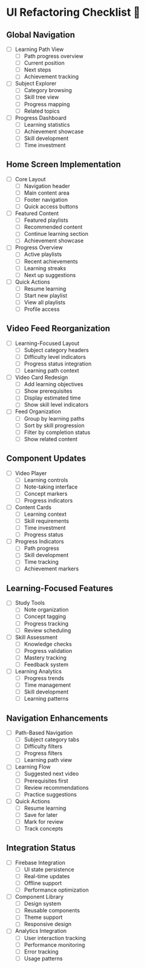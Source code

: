 # UI Refactoring Checklist 🎨

## Global Navigation
- [ ] Learning Path View
  - [ ] Path progress overview
  - [ ] Current position
  - [ ] Next steps
  - [ ] Achievement tracking
- [ ] Subject Explorer
  - [ ] Category browsing
  - [ ] Skill tree view
  - [ ] Progress mapping
  - [ ] Related topics
- [ ] Progress Dashboard
  - [ ] Learning statistics
  - [ ] Achievement showcase
  - [ ] Skill development
  - [ ] Time investment

## Home Screen Implementation
- [ ] Core Layout
  - [ ] Navigation header
  - [ ] Main content area
  - [ ] Footer navigation
  - [ ] Quick access buttons
- [ ] Featured Content
  - [ ] Featured playlists
  - [ ] Recommended content
  - [ ] Continue learning section
  - [ ] Achievement showcase
- [ ] Progress Overview
  - [ ] Active playlists
  - [ ] Recent achievements
  - [ ] Learning streaks
  - [ ] Next up suggestions
- [ ] Quick Actions
  - [ ] Resume learning
  - [ ] Start new playlist
  - [ ] View all playlists
  - [ ] Profile access

## Video Feed Reorganization
- [ ] Learning-Focused Layout
  - [ ] Subject category headers
  - [ ] Difficulty level indicators
  - [ ] Progress status integration
  - [ ] Learning path context
- [ ] Video Card Redesign
  - [ ] Add learning objectives
  - [ ] Show prerequisites
  - [ ] Display estimated time
  - [ ] Show skill level indicators
- [ ] Feed Organization
  - [ ] Group by learning paths
  - [ ] Sort by skill progression
  - [ ] Filter by completion status
  - [ ] Show related content

## Component Updates
- [ ] Video Player
  - [ ] Learning controls
  - [ ] Note-taking interface
  - [ ] Concept markers
  - [ ] Progress indicators
- [ ] Content Cards
  - [ ] Learning context
  - [ ] Skill requirements
  - [ ] Time investment
  - [ ] Progress status
- [ ] Progress Indicators
  - [ ] Path progress
  - [ ] Skill development
  - [ ] Time tracking
  - [ ] Achievement markers

## Learning-Focused Features
- [ ] Study Tools
  - [ ] Note organization
  - [ ] Concept tagging
  - [ ] Progress tracking
  - [ ] Review scheduling
- [ ] Skill Assessment
  - [ ] Knowledge checks
  - [ ] Progress validation
  - [ ] Mastery tracking
  - [ ] Feedback system
- [ ] Learning Analytics
  - [ ] Progress trends
  - [ ] Time management
  - [ ] Skill development
  - [ ] Learning patterns

## Navigation Enhancements
- [ ] Path-Based Navigation
  - [ ] Subject category tabs
  - [ ] Difficulty filters
  - [ ] Progress filters
  - [ ] Learning path view
- [ ] Learning Flow
  - [ ] Suggested next video
  - [ ] Prerequisites first
  - [ ] Review recommendations
  - [ ] Practice suggestions
- [ ] Quick Actions
  - [ ] Resume learning
  - [ ] Save for later
  - [ ] Mark for review
  - [ ] Track concepts

## Integration Status
- [ ] Firebase Integration
  - [ ] UI state persistence
  - [ ] Real-time updates
  - [ ] Offline support
  - [ ] Performance optimization
- [ ] Component Library
  - [ ] Design system
  - [ ] Reusable components
  - [ ] Theme support
  - [ ] Responsive design
- [ ] Analytics Integration
  - [ ] User interaction tracking
  - [ ] Performance monitoring
  - [ ] Error tracking
  - [ ] Usage patterns 